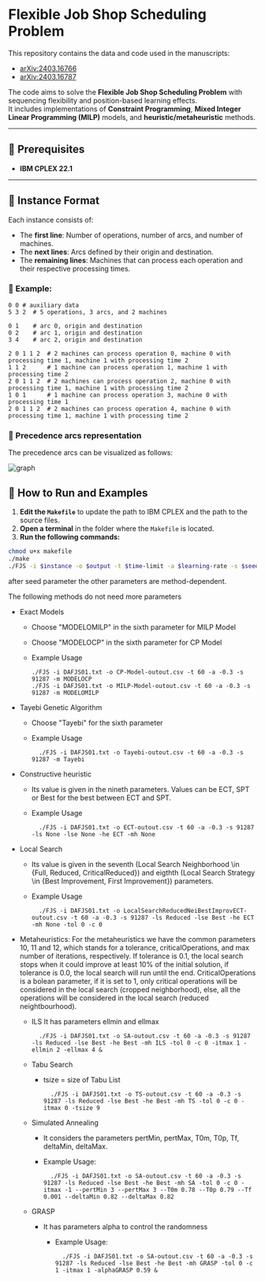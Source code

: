 # Flexible Job Shop Scheduling Problem  

This repository contains the data and code used in the manuscripts:  
- [arXiv:2403.16766](https://arxiv.org/abs/2403.16766)  
- [arXiv:2403.16787](https://arxiv.org/abs/2403.16787)  

The code aims to solve the **Flexible Job Shop Scheduling Problem** with sequencing flexibility and position-based learning effects.  
It includes implementations of **Constraint Programming**, **Mixed Integer Linear Programming (MILP)** models, and **heuristic/metaheuristic** methods.  

---

## 📌 Prerequisites  

- **IBM CPLEX 22.1**  

---

## 📄 Instance Format  

Each instance consists of:  
- The **first line**: Number of operations, number of arcs, and number of machines.  
- The **next lines**: Arcs defined by their origin and destination.  
- The **remaining lines**: Machines that can process each operation and their respective processing times.  

### 🔹 Example:  

```plaintext
0 0 # auxiliary data
5 3 2  # 5 operations, 3 arcs, and 2 machines

0 1    # arc 0, origin and destination
0 2    # arc 1, origin and destination
3 4    # arc 2, origin and destination

2 0 1 1 2  # 2 machines can process operation 0, machine 0 with processing time 1, machine 1 with processing time 2
1 1 2      # 1 machine can process operation 1, machine 1 with processing time 2
2 0 1 1 2  # 2 machines can process operation 2, machine 0 with processing time 1, machine 1 with processing time 2
1 0 1      # 1 machine can process operation 3, machine 0 with processing time 1
2 0 1 1 2  # 2 machines can process operation 4, machine 0 with processing time 1, machine 1 with processing time 2

```
### 🔹 Precedence arcs representation

The precedence arcs can be visualized as follows:

  ![graph](https://github.com/user-attachments/assets/e97ff7c0-2016-4de1-bea9-175c26381aa8)

  
  
## 🚀 How to Run and Examples

1. **Edit the `Makefile`** to update the path to IBM CPLEX and the path to the source files.  
2. **Open a terminal** in the folder where the `Makefile` is located.  
3. **Run the following commands:**  

```bash
chmod u+x makefile
./make
./FJS -i $instance -o $output -t $time-limit -a $learning-rate -s $seed
```
after seed parameter the other parameters are method-dependent.

The following methods do not need more parameters
  - Exact Models
	- Choose "MODELOMILP" in the sixth parameter for MILP Model
	- Choose "MODELOCP" in the sixth parameter for CP Model
	- Example Usage
    
		```
		./FJS -i DAFJS01.txt -o CP-Model-outout.csv -t 60 -a -0.3 -s 91287 -m MODELOCP
  		./FJS -i DAFJS01.txt -o MILP-Model-outout.csv -t 60 -a -0.3 -s 91287 -m MODELOMILP
		```
  
  - Tayebi Genetic Algorithm
  	- Choose "Tayebi" for the sixth parameter
   	- Example Usage
      
			./FJS -i DAFJS01.txt -o Tayebi-outout.csv -t 60 -a -0.3 -s 91287 -m Tayebi
		
    
  - Constructive heuristic
  	- Its value is given in the nineth parameters. Values can be ECT, SPT or Best for the best between ECT and SPT.
   	- Example Usage
      
      		./FJS -i DAFJS01.txt -o ECT-outout.csv -t 60 -a -0.3 -s 91287 -ls None -lse None -he ECT -mh None 
      		
      
  - Local Search
  	- Its value is given in the seventh (Local Search Neighborhood \in {Full, Reduced, CriticalReduced}) and eigthth (Local Search Strategy \in {Best Improvement, First Improvement}) parameters.
	- Example Usage
    
      		./FJS -i DAFJS01.txt -o LocalSearchReducedNeiBestImprovECT-outout.csv -t 60 -a -0.3 -s 91287 -ls Reduced -lse Best -he ECT -mh None -tol 0 -c 0
    
  - Metaheuristics:
   	For the metaheuristics we have the common parameters 10, 11 and 12, which stands for a tolerance, criticalOperations, and max number of iterations, respectively.
    	If tolerance is 0.1, the local search stops when it could improve at least 10% of the initial solution, if tolerance is 0.0, the local search will run until the end.
    	CriticalOperations is a bolean parameter, if it is set to 1, only critical operations will be considered in the local search (cropped neighborhood), else, all the operations will be considered in the local search (reduced neightbourhood).
    
	- ILS
    		It has parameters ellmin and ellmax
   
    		./FJS -i DAFJS01.txt -o SA-outout.csv -t 60 -a -0.3 -s 91287 -ls Reduced -lse Best -he Best -mh ILS -tol 0 -c 0 -itmax 1 -ellmin 2 -ellmax 4 &
    		
    
	- Tabu Search 
		- tsize = size of Tabu List
		
  				./FJS -i DAFJS01.txt -o TS-outout.csv -t 60 -a -0.3 -s 91287 -ls Reduced -lse Best -he Best -mh TS -tol 0 -c 0 -itmax 0 -tsize 9 
    		
    
	- Simulated Annealing
  		- It considers the parameters pertMin, pertMax, T0m, T0p, Tf, deltaMin, deltaMax.

  		- Example Usage:
      		
    			./FJS -i DAFJS01.txt -o SA-outout.csv -t 60 -a -0.3 -s 91287 -ls Reduced -lse Best -he Best -mh SA -tol 0 -c 0 -itmax -1 --pertMin 3 --pertMax 3 --T0m 0.78 --T0p 0.79 --Tf 0.001 --deltaMin 0.82 --deltaMax 0.82
    		
    
	- GRASP
  		- It has parameters alpha to control the randomness 
   
    		- Example Usage:
      
    				./FJS -i DAFJS01.txt -o SA-outout.csv -t 60 -a -0.3 -s 91287 -ls Reduced -lse Best -he Best -mh GRASP -tol 0 -c 1 -itmax 1 -alphaGRASP 0.59 &
    		
